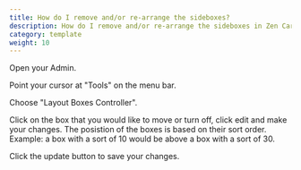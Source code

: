 ```yaml
---
title: How do I remove and/or re-arrange the sideboxes?
description: How do I remove and/or re-arrange the sideboxes in Zen Cart?
category: template
weight: 10
---
```


Open your Admin.

Point your cursor at "Tools" on the menu bar.

Choose "Layout Boxes Controller".

Click on the box that you would like to move or turn off, click edit and make your changes. The posistion of the boxes is based on their sort order. Example: a box with a sort of 10 would be above a box with a sort of 30.

Click the update button to save your changes.

